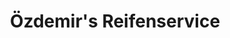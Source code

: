 ---
title: "Özdemir's Reifenservice"
url: /waldenbuch/oezdemirs-reifenservice/
shop: Autowerkstatt
---